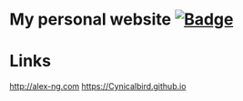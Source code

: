 # My personal website [![Badge]][Travis]

# Links
http://alex-ng.com
https://Cynicalbird.github.io

[Travis]: https://travis-ci.org/Cynicalbird/Cynicalbird.github.io
[Badge]: https://travis-ci.org/Cynicalbird/Cynicalbird.github.io.svg?branch=master
